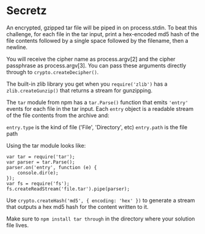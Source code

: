 # Secretz

An encrypted, gzipped tar file will be piped in on process.stdin. To beat this
challenge, for each file in the tar input, print a hex-encoded md5 hash of the
file contents followed by a single space followed by the filename, then a
newline.

You will receive the cipher name as process.argv[2] and the cipher passphrase as
process.argv[3]. You can pass these arguments directly through to
`crypto.createDecipher()`.

The built-in zlib library you get when you `require('zlib')` has a
`zlib.createGunzip()` that returns a stream for gunzipping.

The `tar` module from npm has a `tar.Parse()` function that emits `'entry'`
events for each file in the tar input. Each `entry` object is a readable stream
of the file contents from the archive and:

`entry.type` is the kind of file ('File', 'Directory', etc)
`entry.path` is the file path

Using the tar module looks like:

    var tar = require('tar');
    var parser = tar.Parse();
    parser.on('entry', function (e) {
        console.dir(e);
    });
    var fs = require('fs');
    fs.createReadStream('file.tar').pipe(parser);

Use `crypto.createHash('md5', { encoding: 'hex' })` to generate a stream that
outputs a hex md5 hash for the content written to it.

Make sure to `npm install tar through` in the directory where your solution
file lives.
